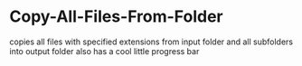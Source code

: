 # Copy-All-Files-From-Folder
copies all files with specified extensions from input folder and all subfolders into output folder
also has a cool little progress bar